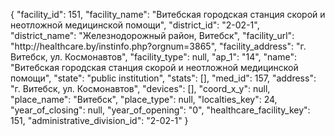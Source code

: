 {
    "facility_id": 151,
    "facility_name": "Витебская городская станция скорой и неотложной медицинской помощи",
    "district_id": "2-02-1",
    "district_name": "Железнодорожный район, Витебск",
    "facility_url": "http:\/\/healthcare.by\/instinfo.php?orgnum=3865",
    "facility_address": "г. Витебск, ул. Космонавтов",
    "facility_type": null,
    "ap_1": "14",
    "name": "Витебская городская станция скорой и неотложной медицинской помощи",
    "state": "public institution",
    "stats": [],
    "med_id": 157,
    "address": "г. Витебск, ул. Космонавтов",
    "devices": [],
    "coord_x_y": null,
    "place_name": "Витебск",
    "place_type": null,
    "localties_key": 24,
    "year_of_closing": null,
    "year_of_opening": "0",
    "healthcare_facility_key": 151,
    "administrative_division_id": "2-02-1"
}